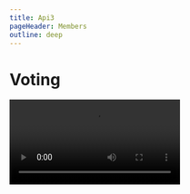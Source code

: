 ```yaml
---
title: Api3
pageHeader: Members
outline: deep
---
```


<PageHeader/>

# Voting

<!-- vote and delegate video -->
<Video src="https://www.youtube.com/embed/K_EZFMjXUPA"/>

Staking grants DAO members the ability to vote on proposals. Your voting power
is calculated by the number of tokens you have staked divided by the total
number of tokens staked at the time the proposal was made. To Vote, select a
proposal on the Governance page and click Vote to cast a vote “For” or
“Against”.

If you do not want to vote on each proposal yourself, you can delegate your
votes to another wallet. To delegate your votes, navigate to the Governance page
and click “Delegate”. Enter the address of the wallet you wish to delegate your
votes to or the ENS name associated with it, and finalize the transaction.

When you delegate your vote to another user, only that person can vote for you.
However, if the person you delegated to has also delegated to someone, your
voting power is discarded. You can update your delegator after seven days have
passed since your last delegation.
